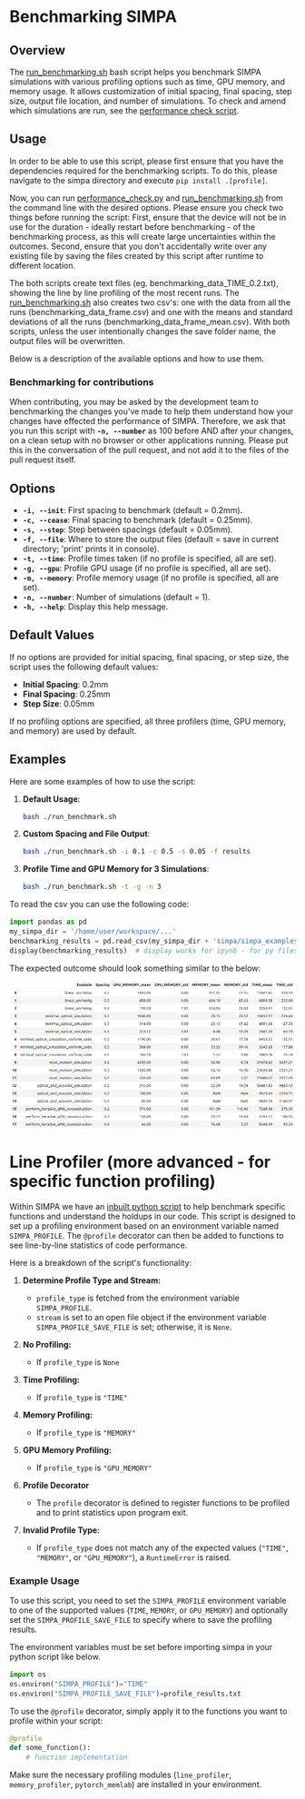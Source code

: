 # Benchmarking SIMPA

## Overview
The [run_benchmarking.sh](../../simpa_examples/benchmarking/run_benchmarking.sh) bash script helps you benchmark
SIMPA simulations with various profiling options such as time, GPU memory, and memory usage.
It allows customization of initial spacing, final spacing, step size, output file location, and number of simulations.
To check and amend which simulations are run, see the [performance check script](../../simpa_examples/benchmarking/performance_check.py).

## Usage
In order to be able to use this script, please first ensure that you have the dependencies required for the benchmarking
scripts. To do this, please navigate to the simpa directory and execute `pip install .[profile]`.

Now, you can run [performance_check.py](../../simpa_examples/benchmarking/performance_check.py) and [run_benchmarking.sh](../../simpa_examples/benchmarking/run_benchmarking.sh) from the command line with the desired
options. Please ensure you check two things before running the script: First, ensure that the device will not be in use
for the duration - ideally restart before benchmarking - of the benchmarking process, 
as this will create large uncertainties within the outcomes. Second, ensure that you don't accidentally write over any 
existing file by saving the files created by this script after runtime to different location.

The both scripts create text files (eg. benchmarking_data_TIME_0.2.txt), showing the line by line profiling of
the most recent runs. The [run_benchmarking.sh](../../simpa_examples/benchmarking/run_benchmarking.sh) also creates two csv's: one with the data from all the runs
(benchmarking_data_frame.csv) and one with the means and standard deviations of all the runs
(benchmarking_data_frame_mean.csv). With both scripts, unless the user intentionally changes the save folder name,
the output files will be overwritten.

Below is a description of the available options and how to use them.

### Benchmarking for contributions
When contributing, you may be asked by the development team to benchmarking the changes you've made to help them
understand how your changes have effected the performance of SIMPA. Therefore, we ask that you run this script with
**`-n, --number`** as 100 before AND after your changes, on a clean setup with no browser or other applications running.
Please put this in the conversation of the pull request, and not add it to the files of the pull request itself.


## Options
- **`-i, --init`**: First spacing to benchmark (default = 0.2mm).
- **`-c, --cease`**: Final spacing to benchmark (default = 0.25mm).
- **`-s, --step`**: Step between spacings (default = 0.05mm).
- **`-f, --file`**: Where to store the output files (default = save in current directory; 'print' prints it in console).
- **`-t, --time`**: Profile times taken (if no profile is specified, all are set).
- **`-g, --gpu`**: Profile GPU usage (if no profile is specified, all are set).
- **`-m, --memory`**: Profile memory usage (if no profile is specified, all are set).
- **`-n, --number`**: Number of simulations (default = 1).
- **`-h, --help`**: Display this help message.

## Default Values
If no options are provided for initial spacing, final spacing, or step size, the script uses the following default
values:
- **Initial Spacing**: 0.2mm
- **Final Spacing**: 0.25mm
- **Step Size**: 0.05mm

If no profiling options are specified, all three profilers (time, GPU memory, and memory) are used by default.

## Examples
Here are some examples of how to use the script:

1. **Default Usage**:
   ```bash
   bash ./run_benchmark.sh
   ```

2. **Custom Spacing and File Output**:
   ```bash
   bash ./run_benchmark.sh -i 0.1 -c 0.5 -s 0.05 -f results
   ```

3. **Profile Time and GPU Memory for 3 Simulations**:
   ```bash
   bash ./run_benchmark.sh -t -g -n 3
   ```

To read the csv you can use the following code:
```python
import pandas as pd
my_simpa_dir = '/home/user/workspace/...'
benchmarking_results = pd.read_csv(my_simpa_dir + 'simpa/simpa_examples/benchmarking/benchmarking_data_frame_mean.csv')
display(benchmarking_results)  # display works for ipynb - for py files use print(benchmarking_results)
```

The expected outcome should look something similar to the below:

![img.png](images/benchmarking_table.png)

# Line Profiler (more advanced - for specific function profiling)

Within SIMPA we have an [inbuilt python script](../../simpa/utils/profiling.py) to help benchmark specific functions and
understand the holdups in our code. This script is designed to set up a profiling environment based on an environment
variable named `SIMPA_PROFILE`. The `@profile` decorator can then be added to functions to see line-by-line statistics
of code performance.

Here is a breakdown of the script's functionality:

1. **Determine Profile Type and Stream:**
   - `profile_type` is fetched from the environment variable `SIMPA_PROFILE`.
   - `stream` is set to an open file object if the environment variable `SIMPA_PROFILE_SAVE_FILE` is set; otherwise, it is `None`.

2. **No Profiling:**
   - If `profile_type` is `None`

3. **Time Profiling:**
   - If `profile_type` is `"TIME"`

4. **Memory Profiling:**
   - If `profile_type` is `"MEMORY"`

5. **GPU Memory Profiling:**
   - If `profile_type` is `"GPU_MEMORY"`

6. **Profile Decorator**
   - The `profile` decorator is defined to register functions to be profiled and to print statistics upon program exit.

7. **Invalid Profile Type:**
   - If `profile_type` does not match any of the expected values (`"TIME"`, `"MEMORY"`, or `"GPU_MEMORY"`), a `RuntimeError` is raised.

### Example Usage

To use this script, you need to set the `SIMPA_PROFILE` environment variable to one of the supported values
(`TIME`, `MEMORY`, or `GPU_MEMORY`) and optionally set the `SIMPA_PROFILE_SAVE_FILE` to specify where to save the
profiling results.

The environment variables must be set before importing simpa in your python script like below.
```python
import os
os.environ("SIMPA_PROFILE")="TIME"
os.environ("SIMPA_PROFILE_SAVE_FILE")=profile_results.txt
```

To use the `@profile` decorator, simply apply it to the functions you want to profile within your script:

```python
@profile
def some_function():
    # function implementation
```

Make sure the necessary profiling modules (`line_profiler`, `memory_profiler`, `pytorch_memlab`) are installed in your
environment.